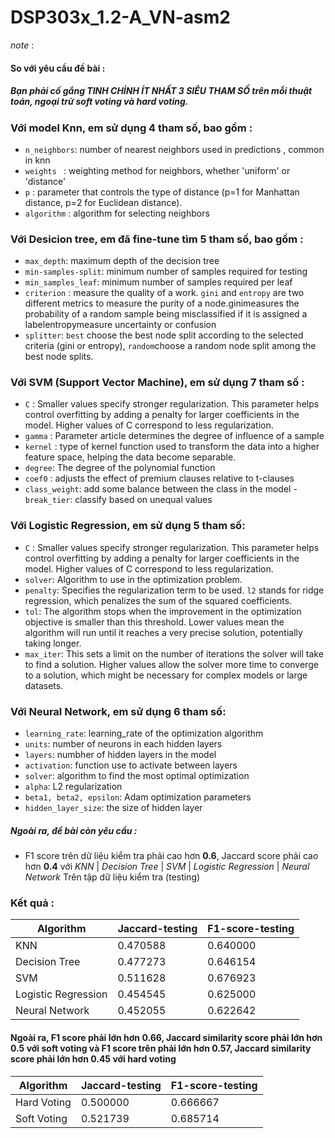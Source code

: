 # DSP303x_1.2-A_VN-asm2
*note* : 
#### So với yêu cầu đề bài : 
##### Bạn phải cố gắng TINH CHỈNH ÍT NHẤT 3 SIÊU THAM SỐ trên mỗi thuật toán, ngoại trừ soft voting và hard voting.
### Với model Knn, em sử dụng 4 tham số, bao gồm : 
- ```n_neighbors```: number of nearest neighbors used in predictions , common in knn
- ```weights ``` : weighting method for neighbors, whether 'uniform' or 'distance'
- ``` p ``` : parameter that controls the type of distance (p=1 for Manhattan distance, p=2 for Euclidean distance).
- ```algorithm``` : algorithm for selecting neighbors
### Với Desicion tree, em đã fine-tune tìm 5 tham số, bao gồm : 
- ```max_depth```: maximum depth of the decision tree
- ```min-samples-split```: minimum number of samples required for testing 
- ```min_samples_leaf```: minimum number of samples required per leaf 
- ```criterion``` : measure the quality of a work. ```gini``` and ```entropy``` are two different metrics to measure the purity of a node.ginimeasures the probability of a random sample being misclassified if it is assigned a labelentropymeasure uncertainty or confusion
- ```splitter```:  ```best``` choose the best node split according to the selected criteria (gini or entropy), ```random```choose a random node split among the best node splits. 
### Với SVM (Support Vector Machine), em sử dụng 7 tham số : 
- ```C``` : Smaller values specify stronger regularization. This parameter helps control overfitting by adding a penalty for larger coefficients in the model. Higher values of C correspond to less regularization.
- ```gamma``` : Parameter article determines the degree of influence of a sample 
- ```kernel``` : type of kernel function used to transform the data into a higher feature space, helping the data become separable.
- ```degree```: The degree of the polynomial function
- ```coef0``` : adjusts the effect of premium clauses relative to t-clauses
- ```class_weight```: add some balance between the class in the model 
-```break_tier```: classify based on unequal values
### Với Logistic Regression, em sử dụng 5 tham số: 
- ```C``` : Smaller values specify stronger regularization. This parameter helps control overfitting by adding a penalty for larger coefficients in the model. Higher values of C correspond to less regularization.
- ```solver```: Algorithm to use in the optimization problem.
- ```penalty```: Specifies the regularization term to be used. ```l2``` stands for ridge regression, which penalizes the sum of the squared coefficients.
- ```tol```: The algorithm stops when the improvement in the optimization objective is smaller than this threshold. Lower values mean the algorithm will run until it reaches a very precise solution, potentially taking longer.
- ```max_iter```: This sets a limit on the number of iterations the solver will take to find a solution. Higher values allow the solver more time to converge to a solution, which might be necessary for complex models or large datasets.
### Với Neural Network, em sử dụng 6 tham số: 
- ```learning_rate```: learning_rate of the optimization algorithm 
- ```units```: number of neurons in each hidden layers 
- ```layers```: numbher of hidden layers in the model 
- ```activation```: function use to activate between layers 
- ```solver```: algorithm to find the most optimal optimization
- ```alpha```: L2 regularization 
- ```beta1, beta2, epsilon```: Adam optimization parameters 
- ```hidden_layer_size```: the size of hidden layer 
##### Ngoài ra, đề bài còn yêu cầu : 
- F1 score trên dữ liệu kiểm tra phải cao hơn **0.6**, Jaccard score phải cao hơn **0.4** với *KNN* | *Decision Tree* | *SVM* | *Logistic Regression* | *Neural Network* Trên tập dữ liệu kiểm tra (testing)
### Kết quả : 
| Algorithm |Jaccard-testing | F1-score-testing |
|-----------|----------------|------------------|
| KNN | 0.470588 |  0.640000 |
| Decision Tree | 0.477273 |  0.646154 |
| SVM | 0.511628 | 0.676923 |
| Logistic Regression| 0.454545 |  0.625000 |   
| Neural Network| 0.452055 | 0.622642 |
#### Ngoài ra, F1 score phải lớn hơn **0.66**, Jaccard similarity score phải lớn hơn **0.5** với soft voting và F1 score trên phải lớn hơn **0.57**, Jaccard similarity score phải lớn hơn **0.45** với hard voting 
| Algorithm |Jaccard-testing | F1-score-testing |
|-----------|----------------|------------------|
| Hard Voting | 0.500000 | 0.666667 |
| Soft Voting | 0.521739 | 0.685714 |
